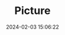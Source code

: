---
weight: 1
images:
- /images/edited/297.jpeg
title: Picture
date: 2024-02-03 15:06:22
tags: [luminarneo,work,ilce7m3]
---